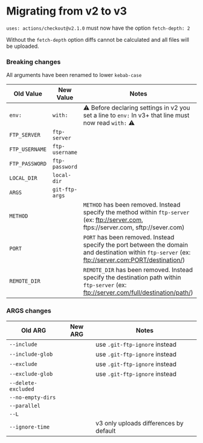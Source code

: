 # Migrating from v2 to v3

`uses: actions/checkout@v2.1.0` must now have the option `fetch-depth: 2`

Without the `fetch-depth` option diffs cannot be calculated and all files will be uploaded.

### Breaking changes
All arguments have been renamed to lower `kebab-case`

| Old Value        | New Value       | Notes                      |
|------------------|-----------------|----------------------------|
| `env:`           | `with:`         | ⚠ Before declaring settings in v2 you set a line to `env:` In v3+ that line must now read `with:` ⚠ |
| `FTP_SERVER`     | `ftp-server`    |                            |
| `FTP_USERNAME`   | `ftp-username`  |                            |
| `FTP_PASSWORD`   | `ftp-password`  |                            |
| `LOCAL_DIR`      | `local-dir`     |                            |
| `ARGS`           | `git-ftp-args`  |                            |
| `METHOD`         |                 | `METHOD` has been removed. Instead specify the method within `ftp-server` (ex: ftp://server.com, ftps://server.com, sftp://sever.com) |
| `PORT`           |                 | `PORT` has been removed. Instead specify the port between the domain and destination within `ftp-server` (ex: ftp://server.com:PORT/destination/) |
| `REMOTE_DIR`     |                 | `REMOTE_DIR` has been removed. Instead specify the destination path within `ftp-server` (ex: ftp://server.com/full/destination/path/) |

### ARGS changes
| Old ARG             | New ARG         | Notes                                  |
|---------------------|-----------------|----------------------------------------|
| `--include`         |                 | use `.git-ftp-ignore` instead          |
| `--include-glob`    |                 | use `.git-ftp-ignore` instead          |
| `--exclude`         |                 | use `.git-ftp-ignore` instead          |
| `--exclude-glob`    |                 | use `.git-ftp-ignore` instead          |
| `--delete-excluded` |                 |                                        |
| `--no-empty-dirs`   |                 |                                        |
| `--parallel`        |                 |                                        |
| `--L`               |                 |                                        |
| `--ignore-time`     |                 | v3 only uploads differences by default |
